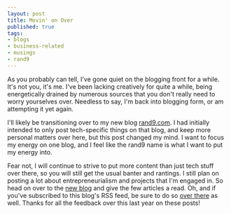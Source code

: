 ```yaml
---
layout: post
title: Movin' on Over
published: true
tags:
- blogs
- business-related
- musings
- rand9
---
```

As you probably can tell, I've gone quiet on the blogging front for a while. It's not you, it's me. I've been lacking creatively for quite a while, being energetically drained by numerous sources that you don't really need to worry yourselves over. Needless to say, I'm back into blogging form, or am attempting it yet again.

I'll likely be transitioning over to my new blog [rand9.com](http://www.rand9.com "rand9.com"). I had initially intended to only post tech-specific things on that blog, and keep more personal matters over here, but this post changed my mind. I want to focus my energy on one blog, and I feel like the rand9 name is what I want to put my energy into.

Fear not, I will continue to strive to put more content than just tech stuff over there, so you will still get the usual banter and rantings. I still plan on posting a lot about entrepreneurialism and projects that I'm engaged in. So head on over to the [new blog](http://www.rand9.com) and give the few articles a read. Oh, and if you've subscribed to this blog's RSS feed, be sure to do so [over there](http://feeds.feedburner.com/rand9) as well. Thanks for all the feedback over this last year on these posts!

